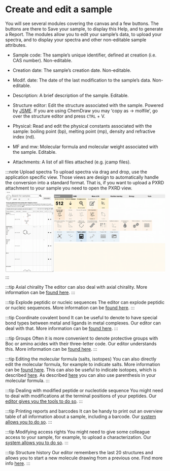 # Create and edit a sample

You will see several modules covering the canvas and a few buttons. The buttons are there to Save your sample, to display this Help, and to generate a Report. The modules allow you to edit your sample’s data, to upload your spectra, and to display your spectra and other non-editable sample attributes.

- Sample code: The sample’s unique identifier, defined at creation \(i.e. CAS number\). Non-editable.

- Creation date: The sample’s creation date. Non-editable.

- Modif. date: The date of the last modification to the sample’s data. Non-editable.

- Description: A brief description of the sample. Editable.

- Structure editor: Edit the structure associated with the sample. Powered by [JSME](http://peter-ertl.com/jsme/). If you are using ChemDraw you may ‘copy as -&gt; molfile’, go over the structure editor and press `CTRL` + V.

- Physical: Read and edit the physical constants associated with the sample: boiling point \(bp\), melting point \(mp\), density and refractive index \(nd\).

- MF and mw: Molecular formula and molecular weight associated with the sample. Editable.

- Attachments: A list of all files attached \(e.g. jcamp files\).

:::note Upload spectra
To upload spectra via drag and drop, use the application specific view. Those views are design to automatically handle the conversion into a standard format.
That is, if you want to upload a PXRD attachment to your sample you need to open the PXRD view.
![upload spectrum](uploadSpectrum.gif)
:::

:::tip Axial chirality
The editor can also deal with axial chirality. More information can be [found here](includes/binap/README.md).
:::

:::tip Explode peptidic or nucleic sequences
The editor can explode peptidic or nucleic sequences. More information can be [found here](includes/explodeSequences/README.md).
:::

:::tip Coordinate covalent bond
It can be useful to denote to have special bond types between metal and ligands in metal complexes. Our editor can deal with that. More information can be [found here](includes/metal/README.md).
:::

:::tip Groups
Often it is more convenient to denote protective groups with Boc or amino acides with their three-letter code. Our editor understands this. More information can be [found here](includes/mfGroups/README.md).
:::

:::tip Editing the molecular formula (salts, isotopes)
You can also directly edit the molecular formula, for example to indicate salts.
More information can be [found here](includes/mfInfo/README.md).
This can also be useful to indicate isotopes, which is described [here](includes/mfIsotopes/README.md).
As described [here](includes/mfParenthesis/README.md) you can also use parenthesis in your molecular formula.
:::

:::tip Dealing with modified peptide or nucleotide sequence
You might need to deal with modifications at the terminal positions of your peptides. Our [editor gives you the tools to do so](includes/modifiedSequences/README.md).
:::

:::tip Printing reports and barcodes
It can be handy to print out an overview table of all information about a sample, including a barcode.
Our [system allows you to do so](includes/printReport/README.md).
:::

:::tip Modifying access rights
You might need to give some colleague access to your sample, for example, to upload a characterization.
Our [system allows you to do so](includes/rights/README.md).
:::

:::tip Structure history
Our editor remembers the last 20 structures and allows you to start a new molecule drawing from a previous one.
Find more info [here](includes/structureTemplate/README.md).
:::
